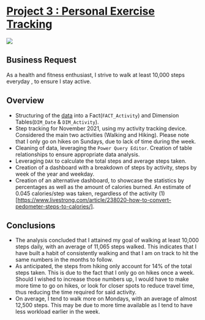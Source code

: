 # [Project 3 : Personal Exercise Tracking](https://github.com/davidgomezpr1/PowerBI_PersonalStepTracking)
![](https://images.unsplash.com/photo-1448387473223-5c37445527e7?ixlib=rb-1.2.1&ixid=MnwxMjA3fDB8MHxwaG90by1wYWdlfHx8fGVufDB8fHx8&auto=format&fit=crop&w=1170&q=80)

## Business Request

As a health and fitness enthusiast, I strive to walk at least 10,000 
steps everyday , to ensure I stay active.

## Overview

- Structuring of the [data](https://github.com/davidgomezpr1/PowerBI_PersonalStepTracking/blob/Portfolio_Projects/StepTrackingNov21.xlsx) into a Fact(`FACT_Activity`) and Dimension Tables(`DIM_Date` & `DIM_Activity`).
- Step tracking for November 2021, using my activity tracking device. Considered the main two activities (Walking and Hiking). Please note that I only go on hikes on Sundays, due to lack of time during the week.
- Cleaning of data, leveraging the `Power Query Editor`. Creation of table relationships to ensure appropriate data analysis.
- Leveraging `DAX` to calculate the total steps and average steps taken.
- Creation of a dashboard with a breakdown of steps by activity, steps by week of the year and weekday.
- Creation of an alternative dashboard, to showcase the statistics by percentages as well as the amount of calories burned. An estimate of 0.045 calories/step was taken, regardless of the activity (1)[https://www.livestrong.com/article/238020-how-to-convert-pedometer-steps-to-calories/].

## Conclusions

- The analysis concluded that I attained my goal of walking at least 10,000 steps daily, with an average of 11,065 steps walked. This indicates that I have built a habit of consistently walking and that I am on track to hit the same numbers in the months to follow.
- As anticipated, the steps from hiking only account for 14% of the total steps taken. This is due to the fact that I only go on hikes once a week. Should I wished to increase those numbers up, I would have to make more time to go on hikes, or look for closer spots to reduce travel time, thus reducing the time required for said activity. 
- On average, I tend to walk more on Mondays, with an average of almost 12,500 steps. This may be due to more time available as I tend to have less workload earlier in the week.
